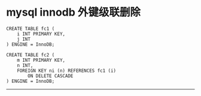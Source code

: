 # mysql innodb 外键级联删除  
  
    CREATE TABLE fc1 (
        i INT PRIMARY KEY,
        j INT
    ) ENGINE = InnoDB;

    CREATE TABLE fc2 (
        m INT PRIMARY KEY,
        n INT,
        FOREIGN KEY ni (n) REFERENCES fc1 (i)
            ON DELETE CASCADE
    ) ENGINE = InnoDB;
  
  
  ---
